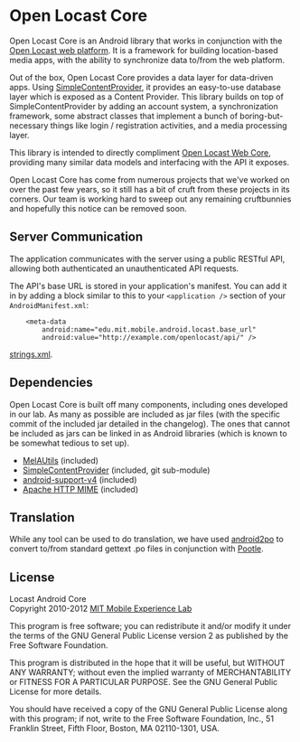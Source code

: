 Open Locast Core
================

Open Locast Core is an Android library that works in conjunction with the [Open
Locast web platform][locastwebcore]. It is a framework for building location-based
media apps, with the ability to synchronize data to/from the web platform.

Out of the box, Open Locast Core provides a data layer for data-driven apps.
Using [SimpleContentProvider][], it provides an easy-to-use database layer
which is exposed as a Content Provider. This library builds on top of
SimpleContentProvider by adding an account system, a synchronization framework,
some abstract classes that implement a bunch of boring-but-necessary things
like login / registration activities, and a media processing layer.

This library is intended to directly compliment [Open Locast Web
Core][locastwebcore], providing many similar data models and interfacing with
the API it exposes.

Open Locast Core has come from numerous projects that we've worked on over the
past few years, so it still has a bit of cruft from these projects in its
corners.  Our team is working hard to sweep out any remaining cruftbunnies and
hopefully this notice can be removed soon.
 
Server Communication
--------------------

The application communicates with the server using a public RESTful API,
allowing both authenticated an unauthenticated API requests.

The API's base URL is stored in your application's manifest. You can add it in
by adding a block similar to this to your `<application />` section of your
`AndroidManifest.xml`:

        <meta-data
            android:name="edu.mit.mobile.android.locast.base_url"
            android:value="http://example.com/openlocast/api/" />

[strings.xml](res/values/strings.xml#default_api_url).

Dependencies
------------

Open Locast Core is built off many components, including ones developed in our
lab.  As many as possible are included as jar files (with the specific commit
of the included jar detailed in the changelog). The ones that cannot be
included as jars can be linked in as Android libraries (which is known to be
somewhat tedious to set up).

*   [MelAUtils][] (included)
*   [SimpleContentProvider][] (included, git sub-module)
*   [android-support-v4][] (included)
*   [Apache HTTP MIME][] (included)

Translation
-----------

While any tool can be used to do translation, we have used [android2po][]
to convert to/from standard gettext .po files in conjunction with [Pootle][].

License
-------
Locast Android Core  
Copyright 2010-2012 [MIT Mobile Experience Lab][mel]

This program is free software; you can redistribute it and/or
modify it under the terms of the GNU General Public License
version 2 as published by the Free Software Foundation.

This program is distributed in the hope that it will be useful,
but WITHOUT ANY WARRANTY; without even the implied warranty of
MERCHANTABILITY or FITNESS FOR A PARTICULAR PURPOSE.  See the
GNU General Public License for more details.

You should have received a copy of the GNU General Public License
along with this program; if not, write to the Free Software
Foundation, Inc., 51 Franklin Street, Fifth Floor, Boston, MA  02110-1301, USA.

[android-support-v4]: http://android-developers.blogspot.com/2011/03/fragments-for-all.html
[android2po]: https://github.com/miracle2k/android2po/
[Pootle]: http://translate.sourceforge.net/wiki/pootle
[SimpleContentProvider]: https://github.com/mitmel/SimpleContentProvider
[mel]: http://mobile.mit.edu/
[MelAUtils]: https://github.com/mitmel/MelAUtils
[Apache HTTP MIME]: http://hc.apache.org/httpcomponents-client-ga/httpmime/
[locastwebcore]: https://github.com/mitmel/Locast-Web-Core/
